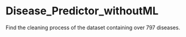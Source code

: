 # Disease_Predictor_withoutML
Find the cleaning process of the dataset containing over 797 diseases. 
